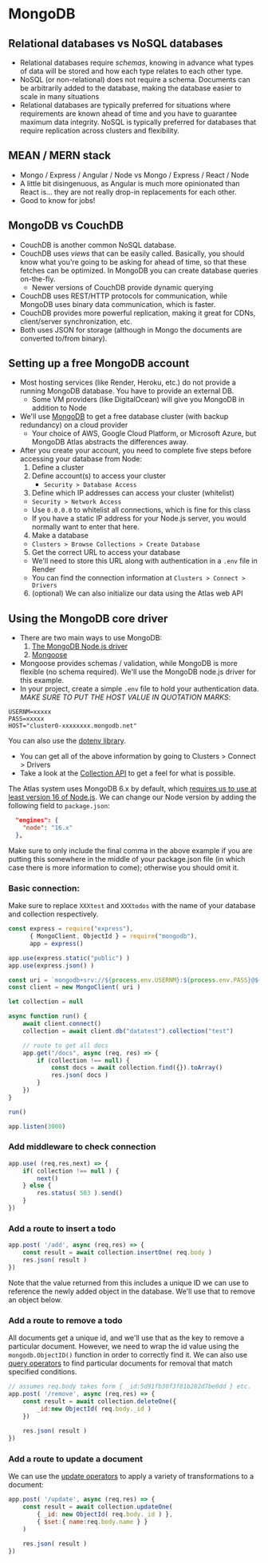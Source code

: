 # MongoDB

## Relational databases vs NoSQL databases
  - Relational databases require *schemas*, knowing in advance what types of data will be stored and how each type relates to each other type.
  - NoSQL (or non-relational) does not require a schema. Documents can be arbitrarily added to the database, making the database easier to scale in many situations
  - Relational databases are typically preferred for situations where requirements are known ahead of time and you have to guarantee maximum data integrity. NoSQL is typically preferred for databases that require replication across clusters and flexibility.

## MEAN / MERN stack
  - Mongo / Express / Angular / Node vs Mongo / Express / React / Node
  - A little bit disingenuous, as Angular is much more opinionated than React is... they are not really drop-in replacements for each other.
  - Good to know for jobs!
  
## MongoDB vs CouchDB

  - CouchDB is another common NoSQL database.
  - CouchDB uses *views* that can be easily called. Basically, you should know what you're going to be asking for ahead of time, so that these fetches can be optimized. In MongoDB you can create database queries on-the-fly.
    - Newer versions of CouchDB provide dynamic querying
  - CouchDB uses REST/HTTP protocols for communication, while MongoDB uses binary data communication, which is faster.
  - CouchDB provides more powerful replication, making it great for CDNs, client/server synchronization, etc.
  - Both uses JSON for storage (although in Mongo the documents are converted to/from binary).

## Setting up a free MongoDB account
  - Most hosting services (like Render, Heroku, etc.) do not provide a running MongoDB database. You have to provide an external DB.
    - Some VM providers (like DigitalOcean) will give you MongoDB in addition to Node
  - We'll use [MongoDB](https://www.mongodb.com/) to get a free database cluster (with backup redundancy) on a cloud provider
    - Your choice of AWS, Google Cloud Platform, or Microsoft Azure, but MongoDB Atlas abstracts the differences away.
  - After you create your account, you need to complete five steps before accessing your database from Node:
    1. Define a cluster
    2. Define account(s) to access your cluster
       - `Security > Database Access`
    3. Define which IP addresses can access your cluster (whitelist)
      - `Security > Network Access`
      - Use `0.0.0.0` to whitelist all connections, which is fine for this class
      - If you have a static IP address for your Node.js server, you would normally want to enter that here.
    4. Make a database
      - `Clusters > Browse Collections > Create Database`
    5. Get the correct URL to access your database
      - We'll need to store this URL along with authentication in a `.env` file in Render
      - You can find the connection information at `Clusters > Connect > Drivers` 
    6. (optional) We can also initialize our data using the Atlas web API

## Using the MongoDB core driver
  - There are two main ways to use MongoDB:
    1. [The MongoDB Node.js driver](https://github.com/mongodb/node-mongodb-native)
    2. [Mongoose](https://mongoosejs.com)
  - Mongoose provides schemas / validation, while MongoDB is more flexible (no schema required). We'll use the MongoDB node.js driver for this example.
  - In your project, create a simple `.env` file to hold your authentication data. *MAKE SURE TO PUT THE HOST VALUE IN QUOTATION MARKS*:

```
USERNM=xxxxx
PASS=xxxxx
HOST="cluster0-xxxxxxxx.mongodb.net"
```

  You can also use the [dotenv library](https://www.npmjs.com/package/dotenv).
  - You can get all of the above information by going to Clusters > Connect > Drivers
  - Take a look at the [Collection API](https://mongodb.github.io/node-mongodb-native/6.19/classes/Collection.html) to get a feel for what is possible.

The Atlas system uses MongoDB 6.x by default, which [requires us to use at least version 16 of Node.js](https://www.mongodb.com/docs/drivers/node/current/compatibility/). We can change our Node version by adding the following field to `package.json`:

```json
  "engines": {
    "node": "16.x"
  },
```

Make sure to only include the final comma in the above example if you are putting this somewhere in the middle of your package.json file (in which case there is more information to come); otherwise you should omit it.
  
### Basic connection:
Make sure to replace `XXXtest` and `XXXtodos` with the name of your database and collection respectively.

```js
const express = require("express"),
      { MongoClient, ObjectId } = require("mongodb"),
      app = express()

app.use(express.static("public") )
app.use(express.json() )

const uri = `mongodb+srv://${process.env.USERNM}:${process.env.PASS}@${process.env.HOST}`
const client = new MongoClient( uri )

let collection = null

async function run() {
    await client.connect()
    collection = await client.db("datatest").collection("test")

    // route to get all docs
    app.get("/docs", async (req, res) => {
        if (collection !== null) {
            const docs = await collection.find({}).toArray()
            res.json( docs )
        }
    })
}

run()

app.listen(3000)
```

### Add middleware to check connection

```js
app.use( (req,res,next) => {
    if( collection !== null ) {
        next()
    } else {
        res.status( 503 ).send()
    }
})
````

### Add a route to insert a todo

```js
app.post( '/add', async (req,res) => {
    const result = await collection.insertOne( req.body )
    res.json( result )
})
```

Note that the value returned from this includes a unique ID we can use to reference the newly added object in the database. We'll use that to remove an object below.

### Add a route to remove a todo
All documents get a unique id, and we'll use that as the key to remove a particular document. However, we need to wrap the id value using the `mongodb.ObjectID()` function in order to correctly find it. We can also use [query operators](https://docs.mongodb.com/manual/reference/operator/query/#query-selectors) to find particular documents for removal that match specified conditions.

```js
// assumes req.body takes form { _id:5d91fb30f3f81b282d7be0dd } etc.
app.post( '/remove', async (req,res) => {
    const result = await collection.deleteOne({ 
        _id:new ObjectId( req.body._id ) 
    })
  
    res.json( result )
})
```

### Add a route to update a document
We can use the [update operators](http://mongodb.github.io/node-mongodb-native/3.3/api/Collection.html) to apply a variety of transformations to a document:

```js
app.post( '/update', async (req,res) => {
    const result = await collection.updateOne(
        { _id: new ObjectId( req.body._id ) },
        { $set:{ name:req.body.name } }
    )

    res.json( result )
})
```

